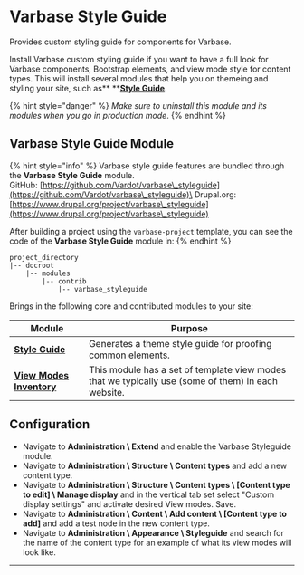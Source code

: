 # Varbase Style Guide

Provides custom styling guide for components for Varbase.

Install Varbase custom styling guide if you want to have a full look for Varbase components, Bootstrap elements, and view mode style for content types. This will install several modules that help you on themeing and styling your site, such as** **[**Style Guide**](https://www.drupal.org/project/styleguide).

{% hint style="danger" %}
_Make sure to uninstall this module and its modules when you go in production mode_.
{% endhint %}

## Varbase Style Guide Module

{% hint style="info" %}
Varbase style guide features are bundled through the **Varbase Style Guide** module.\
GitHub: [https://github.com/Vardot/varbase\_styleguide](https://github.com/Vardot/varbase\_styleguide)\
Drupal.org: [https://www.drupal.org/project/varbase\_styleguide](https://www.drupal.org/project/varbase\_styleguide)

After building a project using the `varbase-project` template, you can see the code of the **Varbase Style Guide** module in:
{% endhint %}

```
project_directory
|-- docroot
    |-- modules
        |-- contrib
            |-- varbase_styleguide
```

Brings in the following core and contributed modules to your site:

| Module                                                                 | Purpose                                                                                            |
| ---------------------------------------------------------------------- | -------------------------------------------------------------------------------------------------- |
| ****[**Style Guide**](https://www.drupal.org/project/styleguide)****   | Generates a theme style guide for proofing common elements.                                        |
| ****[**View Modes Inventory**](https://www.drupal.org/project/vmi)**** | This module has a set of template view modes that we typically use (some of them) in each website. |

## Configuration

* Navigate to **Administration \ Extend** and enable the Varbase Styleguide module.
* Navigate to **Administration \ Structure \ Content types** and add a new content type.
* Navigate to **Administration \ Structure \ Content types \ \[Content type to edit] \ Manage display** and in the vertical tab set select "Custom display settings" and activate desired View modes. Save.
* Navigate to **Administration \ Content \ Add content \ \[Content type to add]** and add a test node in the new content type.
* Navigate to **Administration \ Appearance \ Styleguide** and search for the name of the content type for an example of what its view modes will look like.

****

